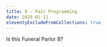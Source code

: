 ```yaml
---
title: 9 - Pair Programming
date: 2020-02-11
eleventyExcludeFromCollections: true
---
```


Is this Funeral Parlor B?
